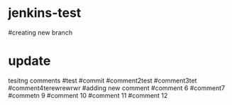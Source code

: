 # jenkins-test
#creating new branch
# update
tesitng comments
#test
#commit
#comment2test
#comment3tet
#comment4terewrewrwr
#adding new comment
#comment 6
#comment7
#commetn 9
#comment 10
#comment 11
#comment 12

